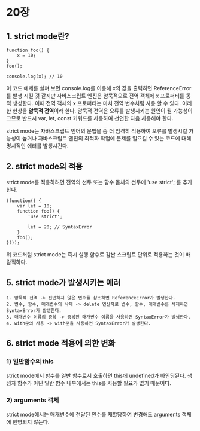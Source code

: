 # 20장

## 1. strict mode란?

    function foo() {
        x = 10;
    }
    foo();

    console.log(x); // 10

이 코드 예제를 살펴 보면 console.log를 이용해 x의 값을 출력하면 ReferenceError를 발생 시킬 것 같지만 자바스크립트 엔진은 암묵적으로 전역 객체에 x 프로퍼티를 동적 생성한다.
이때 전역 객체의 x 프로퍼티는 마치 전역 변수처럼 사용 할 수 있다. 이러한 현상을 **암묵적 전역**이라 한다.
암묵적 전역은 오류를 발생시키는 원인이 될 가능성이 크므로 반드시 var, let, const 키워드를 사용하여 선언한 다음 사용해야 한다.

strict mode는 자바스크립트 언어의 문법을 좀 더 엄격히 적용하여 오류를 발생시킬 가능성이 높거나 자바스크립트 엔진의 최적화 작업에 문제를 일으킬 수 있는 코드에 대해 명시적인 에러를 발생시킨다.

## 2. strict mode의 적용

strict mode를 적용하려면 전역의 선두 또는 함수 몸체의 선두에 'use strict'; 를 추가한다.

    (function() {
        var let = 10;
        function foo() {
            'use strict';
            
            let = 20; // SyntaxError
        }
        foo();
    }());

위 코드처럼 strict mode는 즉시 실행 함수로 감싼 스크립트 단위로 적용하는 것이 바람직하다.

## 5. strict mode가 발생시키는 에러

    1. 암묵적 전역 -> 선언하지 않은 변수를 참조하면 ReferenceError가 발생한다.
    2. 변수, 함수, 매개변수의 삭제 -> delete 연산자로 변수, 함수, 매개변수를 삭제하면 SyntaxError가 발생한다.
    3. 매개변수 이름의 중복 -> 중복된 매개변수 이름을 사용하면 SyntaxError가 발생한다.
    4. with문의 사용 -> with문을 사용하면 SyntaxError가 발생한다.

## 6. strict mode 적용에 의한 변화

### 1) 일반함수의 this
strict mode에서 함수를 일반 함수로서 호출하면 this에 undefined가 바인딩된다. 생성자 함수가 아닌 일반 함수 내부에서는 this를 사용할 필요가 없기 때문이다.

### 2) arguments 객체
strict mode에서는 매개변수에 전달된 인수를 재할당하여 변경해도 arguments 객체에 반영되지 않는다.
